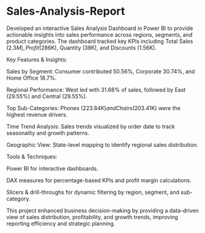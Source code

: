 # Sales-Analysis-Report

Developed an interactive Sales Analysis Dashboard in Power BI to provide actionable insights into sales performance across regions, segments, and product categories. The dashboard tracked key KPIs including Total Sales ($2.3M), Profit ($286K), Quantity (38K), and Discounts (1.56K).

Key Features & Insights:

Sales by Segment: Consumer contributed 50.56%, Corporate 30.74%, and Home Office 18.7%.

Regional Performance: West led with 31.68% of sales, followed by East (29.55%) and Central (29.55%).

Top Sub-Categories: Phones ($223.84K) and Chairs ($203.41K) were the highest revenue drivers.

Time Trend Analysis: Sales trends visualized by order date to track seasonality and growth patterns.

Geographic View: State-level mapping to identify regional sales distribution.

Tools & Techniques:

Power BI for interactive dashboards.

DAX measures for percentage-based KPIs and profit margin calculations.

Slicers & drill-throughs for dynamic filtering by region, segment, and sub-category.

This project enhanced business decision-making by providing a data-driven view of sales distribution, profitability, and growth trends, improving reporting efficiency and strategic planning.
